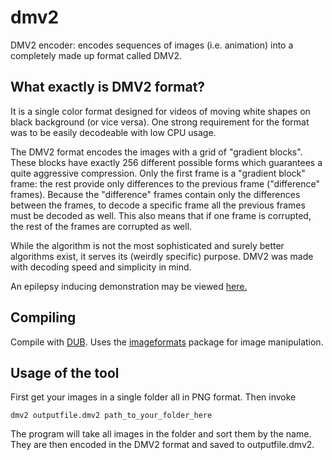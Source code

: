 # dmv2
DMV2 encoder: encodes sequences of images (i.e. animation) into a completely made up format called DMV2. 

## What exactly is DMV2 format?

It is a single color format designed for videos of moving white shapes on black background (or vice versa). One strong requirement for the format was to be easily decodeable with low CPU usage.

The DMV2 format encodes the images with a grid of "gradient blocks". These blocks have exactly 256 different possible forms which guarantees a quite aggressive compression. Only the first frame is a "gradient block" frame: the rest provide only differences to the previous frame ("difference" frames). Because the "difference" frames contain only the differences between the frames, to decode a specific frame all the previous frames must be decoded as well. This also means that if one frame is corrupted, the rest of the frames are corrupted as well.

While the algorithm is not the most sophisticated and surely better algorithms exist, it serves its (weirdly specific) purpose. DMV2 was made with decoding speed and simplicity in mind.

An epilepsy inducing demonstration may be viewed [here.](https://www.youtube.com/watch?v=wC2hwEWZobo)

## Compiling

Compile with [DUB](https://code.dlang.org/getting_started). Uses the [imageformats](https://code.dlang.org/packages/imageformats) package for image manipulation. 

## Usage of the tool

First get your images in a single folder all in PNG format. Then invoke

    dmv2 outputfile.dmv2 path_to_your_folder_here

The program will take all images in the folder and sort them by the name. They are then encoded in the DMV2 format and saved to outputfile.dmv2.
